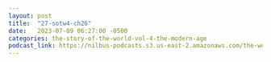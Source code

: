 ```yaml
---
layout: post
title:  "27-sotw4-ch26"
date:   2023-07-09 06:27:00 -0500
categories: the-story-of-the-world-vol-4-the-modern-age
podcast_link: https://nilbus-podcasts.s3.us-east-2.amazonaws.com/the-well-trained-mind/The%20Story%20of%20the%20World%20Vol.%204%20The%20Modern%20Age/27-sotw4-ch26.mp3
---
```

